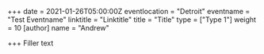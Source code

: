 +++
date = 2021-01-26T05:00:00Z
eventlocation = "Detroit"
eventname = "Test Eventname"
linktitle = "Linktitle"
title = "Title"
type = ["Type 1"]
weight = 10
[author]
name = "Andrew"

+++
Filler text